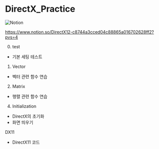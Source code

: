 # DirectX_Practice

![Notion](https://img.shields.io/badge/Notion-%23000000.svg?style=for-the-badge&logo=notion&logoColor=white)

https://www.notion.so/DirectX12-c8744a3cced04c88865a016702628ff2?pvs=4

0. test
 - 기본 세팅 테스트
 
1. Vector
 - 벡터 관련 함수 연습
 
2. Matrix
 - 행렬 관련 함수 연습

4. Initialization
 - DirectX의 초기화
 - 화면 띄우기

DX11
 - DirectX11 코드
